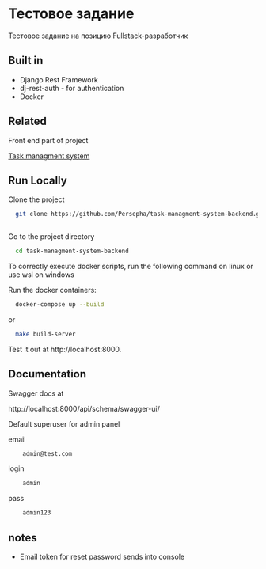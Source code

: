 
# Тестовое задание

Тестовое задание на позицию Fullstack-разработчик


##  Built in
- Django Rest Framework
- dj-rest-auth - for authentication 
- Docker

## Related

Front end part of project

[Task managment system](https://github.com/Persepha/task-managment-system-frontend.git)


## Run Locally

Clone the project

```bash
  git clone https://github.com/Persepha/task-managment-system-backend.git
  
```

Go to the project directory

```bash
  cd task-managment-system-backend
```

To correctly execute docker scripts, run the following command on linux or use wsl on windows

Run the docker containers:

```bash
  docker-compose up --build
```

or

```bash
  make build-server
```


Test it out at http://localhost:8000. 


## Documentation

Swagger docs at 

http://localhost:8000/api/schema/swagger-ui/

Default superuser for admin panel

email
```bash
    admin@test.com
```

login
```bash
    admin
```

pass
```bash
    admin123
```


## notes

- Email token for reset password sends into console







